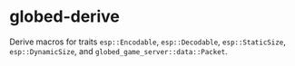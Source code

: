 # globed-derive

Derive macros for traits `esp::Encodable`, `esp::Decodable`, `esp::StaticSize`, `esp::DynamicSize`, and `globed_game_server::data::Packet`.
